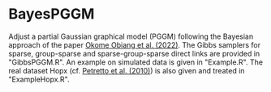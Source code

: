 # BayesPGGM
Adjust a partial Gaussian graphical model (PGGM) following the Bayesian approach of the paper <a href="https://arxiv.org/abs/2105.10888" target="_blank">Okome Obiang et al. (2022)</a>. The Gibbs samplers for sparse, group-sparse and sparse-group-sparse direct links are provided in "GibbsPGGM.R". An example on simulated data is given in "Example.R". The real dataset Hopx (cf. <a href="https://journals.plos.org/ploscompbiol/article?id=10.1371/journal.pcbi.1000737" target="_blank">Petretto et al. (2010)</a>) is also given and treated in "ExampleHopx.R". 
